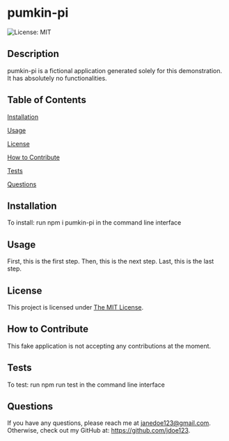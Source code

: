 # pumkin-pi

![License: MIT](https://img.shields.io/badge/License-MIT-yellow.svg)

## Description
pumkin-pi is a fictional application generated solely for this demonstration. It has absolutely no functionalities.

## Table of Contents
[Installation](#installation)

[Usage](#usage)

[License](#license)

[How to Contribute](#how-to-contribute)

[Tests](#tests)

[Questions](#questions)

## Installation
To install:
run npm i pumkin-pi in the command line interface

## Usage
First, this is the first step. Then, this is the next step. Last, this is the last step.

## License
  This project is licensed under [The MIT License](https://opensource.org/licenses/MIT).

## How to Contribute
This fake application is not accepting any contributions at the moment.

## Tests
To test:
run npm run test in the command line interface

## Questions
If you have any questions, please reach me at janedoe123@gmail.com. Otherwise, check out my GitHub at: https://github.com/jdoe123.
